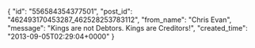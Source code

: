  {
   "id": "556584354377501",
   "post_id": "462493170453287_462528253783112",
   "from_name": "Chris Evan",
   "message": "Kings are not Debtors.  Kings are Creditors!",
   "created_time": "2013-09-05T02:29:04+0000"
 }
